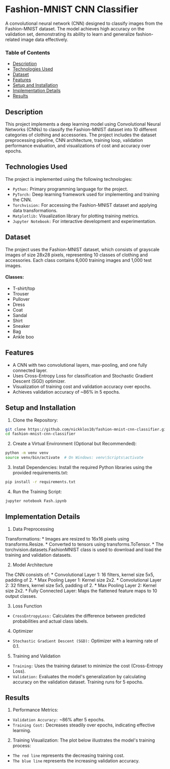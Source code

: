# Fashion-MNIST CNN Classifier

A convolutional neural network (CNN) designed to classify images from the Fashion-MNIST dataset. The model achieves high accuracy on the validation set, demonstrating its ability to learn and generalize fashion-related image data effectively.


### Table of Contents

- [Description](#description)
- [Technologies Used](#technologies-used)
- [Dataset](#dataset)
- [Features](#features)
- [Setup and Installation](#setup-and-installation)
- [Implementation Details](#implementation-details)
- [Results](#results)



## Description

This project implements a deep learning model using Convolutional Neural Networks (CNNs) to classify the Fashion-MNIST dataset into 10 different categories of clothing and accessories. The project includes the dataset preprocessing pipeline, CNN architecture, training loop, validation performance evaluation, and visualizations of cost and accuracy over epochs.



## Technologies Used

The project is implemented using the following technologies:

* `Python:` Primary programming language for the project.
* `PyTorch:` Deep learning framework used for implementing and training the CNN.
* `Torchvision:` For accessing the Fashion-MNIST dataset and applying data transformations.
* `Matplotlib:` Visualization library for plotting training metrics.
* `Jupyter Notebook:` For interactive development and experimentation.




## Dataset

The project uses the Fashion-MNIST dataset, which consists of grayscale images of size 28x28 pixels, representing 10 classes of clothing and accessories. Each class contains 6,000 training images and 1,000 test images.

#### Classes:
  * T-shirt/top
  * Trouser
  * Pullover
  * Dress
  * Coat
  * Sandal
  * Shirt
  * Sneaker
  * Bag
  * Ankle boo




## Features

- A CNN with two convolutional layers, max-pooling, and one fully connected layer.
- Uses Cross-Entropy Loss for classification and Stochastic Gradient Descent (SGD) optimizer.
- Visualization of training cost and validation accuracy over epochs.
- Achieves validation accuracy of ~86% in 5 epochs.
  



## Setup and Installation

1. Clone the Repository:

```bash
git clone https://github.com/nickklos10/fashion-mnist-cnn-classifier.git
cd fashion-mnist-cnn-classifier
```

2. Create a Virtual Environment (Optional but Recommended):

```bash
python -m venv venv
source venv/bin/activate  # On Windows: venv\Scripts\activate
```

3. Install Dependencies: Install the required Python libraries using the provided requirements.txt:

```bash
pip install -r requirements.txt
```

4. Run the Training Script:

```bash
jupyter notebook Fash.ipynb
```




## Implementation Details

1. Data Preprocessing
   
  Transformations:
    * Images are resized to 16x16 pixels using transforms.Resize.
    * Converted to tensors using transforms.ToTensor.
    * The torchvision.datasets.FashionMNIST class is used to download and load the training and validation datasets.

2. Model Architecture

  The CNN consists of:
    * Convolutional Layer 1: 16 filters, kernel size 5x5, padding of 2.
    * Max Pooling Layer 1: Kernel size 2x2.
    * Convolutional Layer 2: 32 filters, kernel size 5x5, padding of 2.
    * Max Pooling Layer 2: Kernel size 2x2.
    * Fully Connected Layer: Maps the flattened feature maps to 10 output classes.

3. Loss Function
  * `CrossEntropyLoss:` Calculates the difference between predicted probabilities and actual class labels.

4. Optimizer
  * `Stochastic Gradient Descent (SGD):` Optimizer with a learning rate of 0.1.

5. Training and Validation
  * `Training:` Uses the training dataset to minimize the cost (Cross-Entropy Loss).
  * `Validation:` Evaluates the model's generalization by calculating accuracy on the validation dataset.
    Training runs for 5 epochs.




## Results

1. Performance Metrics:

* `Validation Accuracy:` ~86% after 5 epochs.
* `Training Cost:` Decreases steadily over epochs, indicating effective learning.
  
2. Training Visualization: The plot below illustrates the model's training process:

* `The red line` represents the decreasing training cost.
* `The blue line` represents the increasing validation accuracy.
